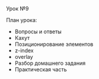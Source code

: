 Урок №9

План урока:

- Вопросы и ответы
- Кахут
- Позиционирование элементов
- z-index
- overlay
- Разбор домашнего задания
- Практическая часть
